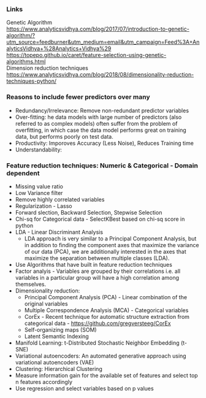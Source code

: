 ### Links
Genetic Algorithm https://www.analyticsvidhya.com/blog/2017/07/introduction-to-genetic-algorithm/?utm_source=feedburner&utm_medium=email&utm_campaign=Feed%3A+AnalyticsVidhya+%28Analytics+Vidhya%29 <br/>
https://topepo.github.io/caret/feature-selection-using-genetic-algorithms.html <br/>
Dimension reduction techniques https://www.analyticsvidhya.com/blog/2018/08/dimensionality-reduction-techniques-python/


### Reasons to include fewer predictors over many
* Redundancy/Irrelevance: Remove non-redundant predictor variables
* Over-fitting: he data models with large number of predictors (also referred to as complex models) often suffer from the problem of overfitting, in which case the data model performs great on training data, but performs poorly on test data.
* Productivity: Imporoves Accuracy (Less Noise), Reduces Training time
* Understandability:

### Feature reduction techniques: Numeric & Categorical - Domain dependent
* Missing value ratio
* Low Variance filter
* Remove highly correlated variables
* Regularization - Lasso
* Forward slection, Backward Selection, Stepwise Selection
* Chi-sq for Categorical data - SelectKBest based on chi-sq score in python 
* LDA - Linear Discriminant Analysis 
  * LDA approach is very similar to a Principal Component Analysis, but in addition to finding the component axes that maximize the variance of our data (PCA), we are additionally interested in the axes that maximize the separation between multiple classes (LDA).
* Use Algorithms that have built in feature reduction techniques
* Factor analyis - Variables are grouped by their correlations i.e. all variables in a particular group will have a high correlation among themselves.
* Dimensionality reduction: 
  * Principal Component Analysis (PCA) - Linear combination of the original variables
  * Multiple Correspondence Analysis (MCA) - Categorical variables
  * CorEx - Recent technique for automatic structure extraction from categorical data - https://github.com/gregversteeg/CorEx
  * Self-organizing maps (SOM)
  * Latent Semantic Indexing
* Manifold Learning: t-Distributed Stochastic Neighbor Embedding (t-SNE)
* Variational autoencoders: An automated generative approach using variational autoencoders (VAE)
* Clustering: Hierarchical Clustering
* Measure information gain for the available set of features and select top n features accordingly
* Use regression and select variables based on p values






